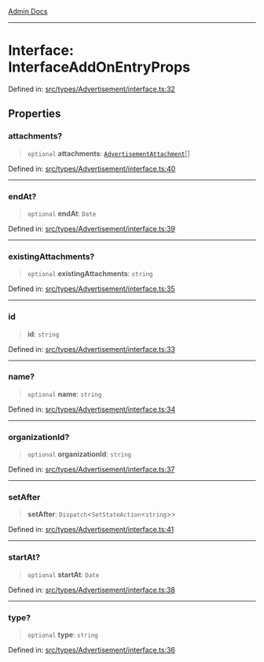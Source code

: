 [Admin Docs](/)

***

# Interface: InterfaceAddOnEntryProps

Defined in: [src/types/Advertisement/interface.ts:32](https://github.com/PalisadoesFoundation/talawa-admin/blob/main/src/types/Advertisement/interface.ts#L32)

## Properties

### attachments?

> `optional` **attachments**: [`AdvertisementAttachment`](../../type/type-aliases/AdvertisementAttachment.md)[]

Defined in: [src/types/Advertisement/interface.ts:40](https://github.com/PalisadoesFoundation/talawa-admin/blob/main/src/types/Advertisement/interface.ts#L40)

***

### endAt?

> `optional` **endAt**: `Date`

Defined in: [src/types/Advertisement/interface.ts:39](https://github.com/PalisadoesFoundation/talawa-admin/blob/main/src/types/Advertisement/interface.ts#L39)

***

### existingAttachments?

> `optional` **existingAttachments**: `string`

Defined in: [src/types/Advertisement/interface.ts:35](https://github.com/PalisadoesFoundation/talawa-admin/blob/main/src/types/Advertisement/interface.ts#L35)

***

### id

> **id**: `string`

Defined in: [src/types/Advertisement/interface.ts:33](https://github.com/PalisadoesFoundation/talawa-admin/blob/main/src/types/Advertisement/interface.ts#L33)

***

### name?

> `optional` **name**: `string`

Defined in: [src/types/Advertisement/interface.ts:34](https://github.com/PalisadoesFoundation/talawa-admin/blob/main/src/types/Advertisement/interface.ts#L34)

***

### organizationId?

> `optional` **organizationId**: `string`

Defined in: [src/types/Advertisement/interface.ts:37](https://github.com/PalisadoesFoundation/talawa-admin/blob/main/src/types/Advertisement/interface.ts#L37)

***

### setAfter

> **setAfter**: `Dispatch`\<`SetStateAction`\<`string`\>\>

Defined in: [src/types/Advertisement/interface.ts:41](https://github.com/PalisadoesFoundation/talawa-admin/blob/main/src/types/Advertisement/interface.ts#L41)

***

### startAt?

> `optional` **startAt**: `Date`

Defined in: [src/types/Advertisement/interface.ts:38](https://github.com/PalisadoesFoundation/talawa-admin/blob/main/src/types/Advertisement/interface.ts#L38)

***

### type?

> `optional` **type**: `string`

Defined in: [src/types/Advertisement/interface.ts:36](https://github.com/PalisadoesFoundation/talawa-admin/blob/main/src/types/Advertisement/interface.ts#L36)

